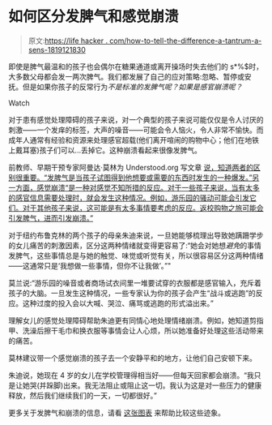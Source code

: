 # 如何区分发脾气和感觉崩溃

> 原文:[https://life hacker . com/how-to-tell-the-difference-a-tantrum-a-sens-1819121830](https://lifehacker.com/how-to-tell-the-difference-between-a-tantrum-and-a-sens-1819121830)

即使是脾气最温和的孩子也会偶尔在糖果通道或离开操场时失去他们的 s*%$时，大多数父母都会发一两次脾气。我们都发展了自己的应对策略:忽略、暂停或安抚。但是如果你孩子的反常行为*不是标准的发脾气呢？如果是感官崩溃呢？* 

Watch

对于患有感觉处理障碍的孩子来说，对一个典型的孩子来说可能仅仅是令人讨厌的刺激——一个发痒的标签，大声的噪音——可能会令人恼火，令人非常不愉快。而成年人通常有经验和资源来处理感官超载(他们离开喧闹的购物中心；他们在地铁上戴耳塞)孩子们可以...丢掉它。这种崩溃看起来很像发脾气。

前教师、早期干预专家阿曼达·莫林为 Understood.org 写文章 [说，知道两者的区别很重要。“发脾气是当孩子试图得到他想要或需要的东西时发生的一种爆发。”另一方面，感觉崩溃“是一种对感觉不知所措的反应。对于一些孩子来说，当有太多的感官信息需要处理时，就会发生这种情况。例如，游乐园的骚动可能会引发它们。对于其他孩子来说，这可能是有太多事情要考虑的反应。返校购物之旅可能会引发脾气，进而引发崩溃。”](https://www.understood.org/en/about/authors/Amanda-Morin)

对于纽约布鲁克林的两个孩子的母亲朱迪来说，一旦她能够梳理出导致她蹒跚学步的女儿痛苦的刺激因素，区分这两种情绪就变得更容易了:“她会对她想*避免*的事情发脾气，这些事情总是与她的触觉、味觉或听觉有关，所以很容易区分这两种情绪——这通常只是‘我想做一些事情，但你不让我做’。”"

莫兰说:“游乐园的噪音或者商场试衣间里一堆要试穿的衣服都是感官输入，充斥着孩子的大脑。一旦发生这种情况，一些专家认为你的孩子会产生“战斗或逃跑”的反应。这种过度的投入会以大喊、哭泣、痛骂或逃跑的形式溢出来。”

理解女儿的感觉处理障碍帮助朱迪更有同情心地处理情绪崩溃。例如，她知道剪指甲、洗澡后擦干毛巾和换衣服等事情会让人心烦，所以她准备好处理这些活动带来的痛苦。

莫林建议带一个感觉崩溃的孩子去一个安静平和的地方，让他们自己安顿下来。

朱迪说，她现在 4 岁的女儿在学校管理得相当好——但每天回家都会崩溃。“我只是让她哭(并跺脚)出来。我无法阻止或阻止这一切。我认为这是对一些压力的健康释放，然后我们继续我们的一天，一切都很好。”

更多关于发脾气和崩溃的信息，请看 [这张图表](https://www.understood.org/en/learning-attention-issues/child-learning-disabilities/sensory-processing-issues/compare-the-signs-how-to-tell-a-tantrum-from-a-meltdown) 来帮助比较这些迹象。